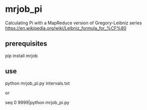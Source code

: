 # mrjob_pi
Calculating Pi with a MapReduce version of Gregory-Leibniz series https://en.wikipedia.org/wiki/Leibniz_formula_for_%CF%80

## prerequisites

pip install mrjob

## use

python mrjob_pi.py intervals.txt

or

seq 0 9999|python mrjob_pi.py
